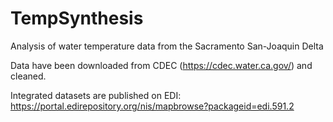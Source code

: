 # TempSynthesis
Analysis of water temperature data from the Sacramento San-Joaquin Delta

Data have been downloaded from CDEC (https://cdec.water.ca.gov/) and cleaned. 

Integrated datasets are published on EDI:
https://portal.edirepository.org/nis/mapbrowse?packageid=edi.591.2 
